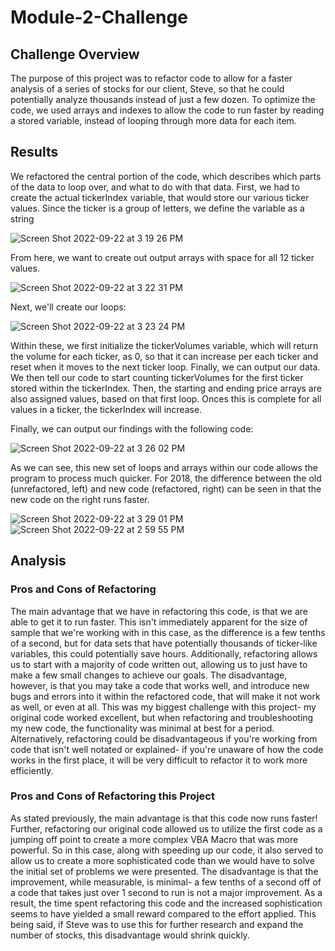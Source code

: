 # Module-2-Challenge
## Challenge Overview
The purpose of this project was to refactor code to allow for a faster analysis of a series of stocks for our client, Steve, so that he could potentially analyze thousands instead of just a few dozen. To optimize the code, we used arrays and indexes to allow the code to run faster by reading a stored variable, instead of looping through more data for each item.

## Results
We refactored the central portion of the code, which describes which parts of the data to loop over, and what to do with that data. First, we had to create the actual tickerIndex variable, that would store our various ticker values. Since the ticker is a group of letters, we define the variable as a string

![Screen Shot 2022-09-22 at 3 19 26 PM](https://user-images.githubusercontent.com/112847821/191861325-9e1e7819-9882-4eb5-9fa5-2b9cd3ee75b4.png)

From here, we want to create out output arrays with space for all 12 ticker values.

![Screen Shot 2022-09-22 at 3 22 31 PM](https://user-images.githubusercontent.com/112847821/191861714-fdb93164-c4c9-4931-adfa-6d3e6d1d3080.png)

Next, we'll create our loops:

![Screen Shot 2022-09-22 at 3 23 24 PM](https://user-images.githubusercontent.com/112847821/191861809-5eb9859a-0f5d-4127-a13d-b1d6776d9c32.png)

Within these, we first initialize the tickerVolumes variable, which will return the volume for each ticker, as 0, so that it can increase per each ticker and reset when it moves to the next ticker loop. Finally, we can output our data. We then tell our code to start counting tickerVolumes for the first ticker stored within the tickerIndex. Then, the starting and ending price arrays are also assigned values, based on that first loop. Onces this is complete for all values in a ticker, the tickerIndex will increase. 


Finally, we can output our findings with the following code:

![Screen Shot 2022-09-22 at 3 26 02 PM](https://user-images.githubusercontent.com/112847821/191862116-0871d3ce-2322-4bde-807f-1d7a54099918.png)

As we can see, this new set of loops and arrays within our code allows the program to process much quicker. For 2018, the difference between the old (unrefactored, left) and new code (refactored, right) can be seen in that the new code on the right runs faster. 

![Screen Shot 2022-09-22 at 3 29 01 PM](https://user-images.githubusercontent.com/112847821/191862477-f026d37b-2688-4ff0-84b9-d92885c59e6b.png)
![Screen Shot 2022-09-22 at 2 59 55 PM](https://user-images.githubusercontent.com/112847821/191862309-5844fde9-ca46-423a-9a81-95ca8fe62b18.png)


## Analysis

### Pros and Cons of Refactoring
The main advantage that we have in refactoring this code, is that we are able to get it to run faster. This isn't immediately apparent for the size of sample that we're working with in this case, as the difference is a few tenths of a second, but for data sets that have potentially thousands of ticker-like variables, this could potentially save hours. Additionally, refactoring allows us to start with a majority of code written out, allowing us to just have to make a few small changes to achieve our goals.
The disadvantage, however, is that you may take a code that works well, and introduce new bugs and errors into it within the refactored code, that will make it not work as well, or even at all. This was my biggest challenge with this project- my original code worked excellent, but when refactoring and troubleshooting my new code, the functionality was minimal at best for a period. Alternatively, refactoring could be disadvantageous if you're working from code that isn't well notated or explained- if you're unaware of how the code works in the first place, it will be very difficult to refactor it to work more efficiently. 
### Pros and Cons of Refactoring this Project
As stated previously, the main advantage is that this code now runs faster! Further, refactoring our original code allowed us to utilize the first code as a jumping off point to create a more complex VBA Macro that was more powerful. So in this case, along with speeding up our code, it also served to allow us to create a more sophisticated code than we would have to solve the initial set of problems we were presented. 
The disadvantage is that the improvement, while measurable, is minimal- a few tenths of a second off of a code that takes just over 1 second to run is not a major improvement. As a result, the time spent refactoring this code and the increased sophistication seems to have yielded a small reward compared to the effort applied. This being said, if Steve was to use this for further research and expand the number of stocks, this disadvantage would shrink quickly. 





